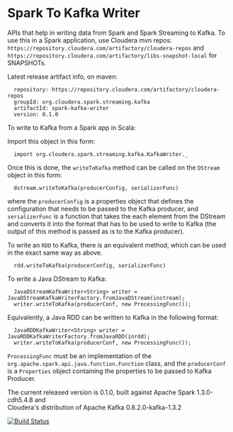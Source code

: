 Spark To Kafka Writer
==============

APIs that help in writing data from Spark and Spark Streaming to Kafka. To use this in a Spark 
application, use Cloudera mvn repos: ``https://repository.cloudera.com/artifactory/cloudera-repos``
and ``https://repository.cloudera.com/artifactory/libs-snapshot-local`` for SNAPSHOTs.

Latest release artifact info, on maven:
```
  repository: https://repository.cloudera.com/artifactory/cloudera-repos
  groupId: org.cloudera.spark.streaming.kafka
  artifactId: spark-kafka-writer
  version: 0.1.0
```

To write to Kafka from a Spark app in Scala:

Import this object in this form:
```
  import org.cloudera.spark.streaming.kafka.KafkaWriter._
```

Once this is done, the `writeToKafka` method can be called on the `DStream` object in this form:

```
  dstream.writeToKafka(producerConfig, serializerFunc)
```

where the `producerConfig` is a properties object that defines the configuration that needs to be
passed to the Kafka producer, and `serializerFunc` is a function that takes the each element 
from the DStream and converts it into the format that has to be used to write to Kafka (the 
output of this method is passed as is to the Kafka producer).
 
To write an `RDD` to Kafka, there is an equivalent method, which can be used in the exact same 
way as above.
```
  rdd.writeToKafka(producerConfig, serializerFunc)
```

To write a Java DStream to Kafka:
```   
  JavaDStreamKafkaWriter<String> writer = JavaDStreamKafkaWriterFactory.fromJavaDStream(instream);
  writer.writeToKafka(producerConf, new ProcessingFunc());
```

Equivalently, a Java RDD can be written to Kafka in the following format:
```   
  JavaRDDKafkaWriter<String> writer = JavaRDDKafkaWriterFactory.fromJavaRDD(inrdd);
  writer.writeToKafka(producerConf, new ProcessingFunc());
```
`ProcessingFunc` must be an implementation of the `org.apache.spark.api.java.function.Function` 
class, and the `producerConf` is a `Properties` object containing the properties to be passed to 
Kafka Producer.

The current released version is 0.1.0, built against Apache Spark 1.3.0-cdh5.4.8 and  
Cloudera's distribution of Apache Kafka 0.8.2.0-kafka-1.3.2

[![Build Status](https://travis-ci.org/cloudera/spark-kafka-writer.svg?branch=master)](https://travis-ci.org/cloudera/spark-kafka-writer)
